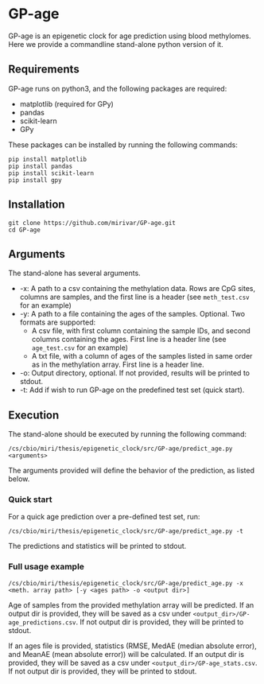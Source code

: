 # GP-age

GP-age is an epigenetic clock for age prediction using blood methylomes. 
Here we provide a commandline stand-alone python version of it.
 
## Requirements
GP-age runs on python3, and the following packages are required:

* matplotlib (required for GPy)
* pandas
* scikit-learn
* GPy

These packages can be installed by running the following commands:
```
pip install matplotlib
pip install pandas
pip install scikit-learn
pip install gpy
```

## Installation
```
git clone https://github.com/mirivar/GP-age.git
cd GP-age
```

## Arguments
The stand-alone has several arguments.
* -x: A path to a csv containing the methylation data. Rows are CpG sites, columns are samples, and the first line is a header (see `meth_test.csv` for an example)
* -y: A path to a file containing the ages of the samples. Optional. Two formats are supported:
  * A csv file, with first column containing the sample IDs, and second columns containing the ages. First line is a header line (see `age_test.csv` for an example)
  * A txt file, with a column of ages of the samples listed in same order as in the methylation array. First line is a header line.
* -o: Output directory, optional. If not provided, results will be printed to stdout.
* -t: Add if wish to run GP-age on the predefined test set (quick start).

## Execution
The stand-alone should be executed by running the following command:
```
/cs/cbio/miri/thesis/epigenetic_clock/src/GP-age/predict_age.py <arguments>
```
The arguments provided will define the behavior of the prediction, as listed below.

### Quick start
For a quick age prediction over a pre-defined test set, run:
```
/cs/cbio/miri/thesis/epigenetic_clock/src/GP-age/predict_age.py -t
```
The predictions and statistics will be printed to stdout.

### Full usage example
```
/cs/cbio/miri/thesis/epigenetic_clock/src/GP-age/predict_age.py -x <meth. array path> [-y <ages path> -o <output dir>]
```
Age of samples from the provided methylation array will be predicted. If an output dir is provided, they will be saved as a csv under `<output_dir>/GP-age_predictions.csv`. If not output dir is provided, they will be printed to stdout.

If an ages file is provided, statistics (RMSE, MedAE (median absolute error), and MeanAE (mean absolute error)) will be calculated. If an output dir is provided, they will be saved as a csv under `<output_dir>/GP-age_stats.csv`. If not output dir is provided, they will be printed to stdout.
